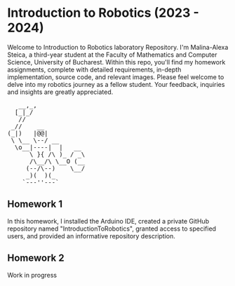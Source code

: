 # Introduction to Robotics (2023 - 2024)
Welcome to Introduction to Robotics laboratory Repository. I'm Malina-Alexa Steica, a third-year student at the Faculty of Mathematics and Computer Science, University of Bucharest. Within this repo, you'll find my homework assignments, complete with detailed requirements, in-depth implementation, source code, and relevant images. Please feel welcome to delve into my robotics journey as a fellow student. Your feedback, inquiries and insights are greatly appreciated.

<pre>
   __,_,
  [_|_/ 
   //
 _//    __
(_|)   |@@|
 \ \__ \--/ __
  \o__|----|  |   __
      \ }{ /\ )_ / _\
      /\__/\ \__O (__
     (--/\--)    \__/
     _)(  )(_
    `---''---`
</pre>
   
## Homework 1
In this homework, I installed the Arduino IDE, created a private GitHub repository named "IntroductionToRobotics", granted access to specified users, and provided an informative repository description.

## Homework 2
Work in progress
